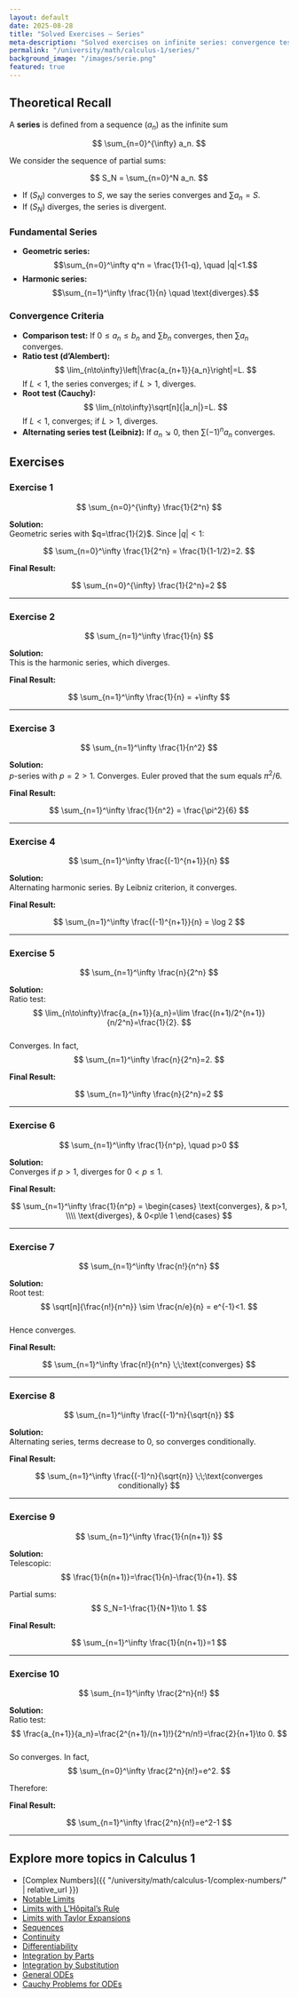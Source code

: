 ```yaml
---
layout: default
date: 2025-08-28
title: "Solved Exercises — Series"
meta-description: "Solved exercises on infinite series: convergence tests, geometric and harmonic series, alternating series, and applications with detailed solutions."
permalink: "/university/math/calculus-1/series/"
background_image: "/images/serie.png"
featured: true
---
```


<div class="content-box">

## Theoretical Recall

A **series** is defined from a sequence $(a_n)$ as the infinite sum

$$
\sum_{n=0}^{\infty} a_n.
$$

We consider the sequence of partial sums:

$$
S_N = \sum_{n=0}^N a_n.
$$

- If $(S_N)$ converges to $S$, we say the series converges and $\sum a_n = S$.
- If $(S_N)$ diverges, the series is divergent.

### Fundamental Series

- **Geometric series:**  
  $$\sum_{n=0}^\infty q^n = \frac{1}{1-q}, \quad |q|<1.$$
- **Harmonic series:**  
  $$\sum_{n=1}^\infty \frac{1}{n} \quad \text{diverges}.$$

### Convergence Criteria

- **Comparison test:** If $0\le a_n\le b_n$ and $\sum b_n$ converges, then $\sum a_n$ converges.
- **Ratio test (d’Alembert):**
  $$
  \lim_{n\to\infty}\left|\frac{a_{n+1}}{a_n}\right|=L.
  $$
  If $L<1$, the series converges; if $L>1$, diverges.
- **Root test (Cauchy):**
  $$
  \lim_{n\to\infty}\sqrt[n]{|a_n|}=L.
  $$
  If $L<1$, converges; if $L>1$, diverges.
- **Alternating series test (Leibniz):** If $a_n\searrow 0$, then $\sum (-1)^n a_n$ converges.

</div>

<div class="content-box">

## Exercises

### Exercise 1
$$
\sum_{n=0}^{\infty} \frac{1}{2^n}
$$

**Solution:**  
Geometric series with $q=\tfrac{1}{2}$. Since $|q|<1$:

$$
\sum_{n=0}^\infty \frac{1}{2^n} = \frac{1}{1-1/2}=2.
$$

**Final Result:**  

$$
\sum_{n=0}^{\infty} \frac{1}{2^n}=2
$$

---

### Exercise 2
$$
\sum_{n=1}^\infty \frac{1}{n}
$$

**Solution:**  
This is the harmonic series, which diverges.  

**Final Result:**  

$$
\sum_{n=1}^\infty \frac{1}{n} = +\infty
$$

---

### Exercise 3
$$
\sum_{n=1}^\infty \frac{1}{n^2}
$$

**Solution:**  
$p$-series with $p=2>1$. Converges. Euler proved that the sum equals $\pi^2/6$.  

**Final Result:**  

$$
\sum_{n=1}^\infty \frac{1}{n^2} = \frac{\pi^2}{6}
$$

---

### Exercise 4
$$
\sum_{n=1}^\infty \frac{(-1)^{n+1}}{n}
$$

**Solution:**  
Alternating harmonic series. By Leibniz criterion, it converges.  

**Final Result:**  

$$
\sum_{n=1}^\infty \frac{(-1)^{n+1}}{n} = \log 2
$$

---

### Exercise 5
$$
\sum_{n=1}^\infty \frac{n}{2^n}
$$

**Solution:**  
Ratio test:  
$$
\lim_{n\to\infty}\frac{a_{n+1}}{a_n}=\lim \frac{(n+1)/2^{n+1}}{n/2^n}=\frac{1}{2}.
$$  
Converges. In fact,  
$$
\sum_{n=1}^\infty \frac{n}{2^n}=2.
$$

**Final Result:**  

$$
\sum_{n=1}^\infty \frac{n}{2^n}=2
$$

---

### Exercise 6
$$
\sum_{n=1}^\infty \frac{1}{n^p}, \quad p>0
$$

**Solution:**  
Converges if $p>1$, diverges for $0<p\le 1$.  

**Final Result:**  

$$
\sum_{n=1}^\infty \frac{1}{n^p} =
\begin{cases}
\text{converges}, & p>1, \\\\
\text{diverges}, & 0<p\le 1
\end{cases}
$$

---

### Exercise 7
$$
\sum_{n=1}^\infty \frac{n!}{n^n}
$$

**Solution:**  
Root test:  
$$
\sqrt[n]{\frac{n!}{n^n}} \sim \frac{n/e}{n} = e^{-1}<1.
$$  
Hence converges.  

**Final Result:**  

$$
\sum_{n=1}^\infty \frac{n!}{n^n} \;\;\text{converges}
$$

---

### Exercise 8
$$
\sum_{n=1}^\infty \frac{(-1)^n}{\sqrt{n}}
$$

**Solution:**  
Alternating series, terms decrease to $0$, so converges conditionally.  

**Final Result:**  

$$
\sum_{n=1}^\infty \frac{(-1)^n}{\sqrt{n}} \;\;\text{converges conditionally}
$$

---

### Exercise 9
$$
\sum_{n=1}^\infty \frac{1}{n(n+1)}
$$

**Solution:**  
Telescopic:  
$$
\frac{1}{n(n+1)}=\frac{1}{n}-\frac{1}{n+1}.
$$

Partial sums:  
$$
S_N=1-\frac{1}{N+1}\to 1.
$$

**Final Result:**  

$$
\sum_{n=1}^\infty \frac{1}{n(n+1)}=1
$$

---

### Exercise 10
$$
\sum_{n=1}^\infty \frac{2^n}{n!}
$$

**Solution:**  
Ratio test:  
$$
\frac{a_{n+1}}{a_n}=\frac{2^{n+1}/(n+1)!}{2^n/n!}=\frac{2}{n+1}\to 0.
$$  
So converges. In fact,  
$$
\sum_{n=0}^\infty \frac{2^n}{n!}=e^2.
$$

Therefore:  

**Final Result:**  

$$
\sum_{n=1}^\infty \frac{2^n}{n!}=e^2-1
$$

</div>

---

<div class="content-box">

## Explore more topics in Calculus 1

- [Complex Numbers]({{ "/university/math/calculus-1/complex-numbers/" | relative_url }})  
- [Notable Limits](/university/math/calculus-1/notable-limits/)  
- [Limits with L’Hôpital’s Rule](/university/math/calculus-1/limits-hopital/)  
- [Limits with Taylor Expansions](/university/math/calculus-1/limits-taylor/)  
- [Sequences](/university/math/calculus-1/sequences/)    
- [Continuity](/university/math/calculus-1/continuity/)  
- [Differentiability](/university/math/calculus-1/differentiability/)  
- [Integration by Parts](/university/math/calculus-1/integration-by-parts/)  
- [Integration by Substitution](/university/math/calculus-1/integration-substitution/)  
- [General ODEs](/university/math/calculus-1/odes-general/)  
- [Cauchy Problems for ODEs](/university/math/calculus-1/odes-cauchy/)  

</div>

